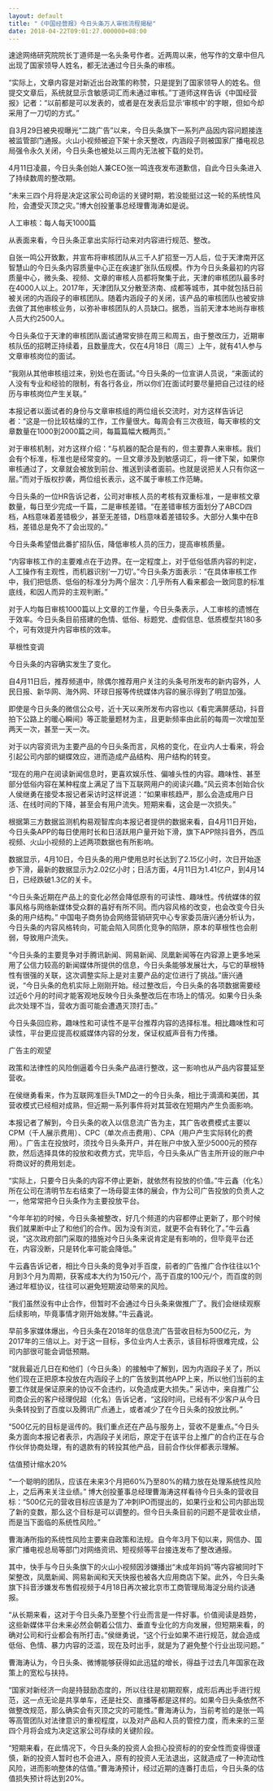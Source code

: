 ```yaml
---
layout: default
title: "《中国经营报》今日头条万人审核流程揭秘"
date: 2018-04-22T09:01:27.000000+08:00
---
```


速途网络研究院院长丁道师是一名头条号作者。近两周以来，他写作的文章中但凡出现了国家领导人姓名，都无法通过今日头条的审核。

“实际上，文章内容是对新近出台政策的称赞，只是提到了国家领导人的姓名。但提交文章后，系统就显示含敏感词汇而未通过审核。”丁道师这样告诉《中国经营报》记者：“以前都是可以发表的，或者是在发表后显示‘审核中’的字眼，但如今却采用了一刀切的方式。”

自3月29日被央视曝光“二跳广告”以来，今日头条旗下一系列产品因内容问题接连被监管部门通报。火山小视频被迫下架十余天整改，内涵段子则被国家广播电视总局强令永久关闭，今日头条也被处以三周内无法被下载的处罚。

4月11日凌晨，今日头条创始人兼CEO张一鸣连夜发布道歉信，自此今日头条进入了持续数周的整改期。

“未来三四个月将是决定这家公司命运的关键时期，若没能挺过这一轮的系统性风险，会遭受灭顶之灾。”博大创投董事总经理曹海涛如是说。

人工审核：每人每天1000篇

从表面来看，今日头条正拿出实际行动来对内容进行规范、整改。

自张一鸣公开致歉，并宣布将审核团队从三千人扩招至一万人后，位于天津南开区智慧山的今日头条内容质量中心正在疾速扩张队伍规模。作为今日头条最初的内容质量中心，微头条、视频、文章的审核人员都将聚集于此，天津的审核团队最多时在4000人以上。2017年，天津团队又分散至济南、成都等城市，其中就包括日前被关闭的内涵段子的审核团队。随着内涵段子的关闭，该产品的审核团队也被安排去做了其他审核业务，以弥补审核团队的人员缺口。据悉，当前天津本地尚存审核人员大约2500人。

今日头条位于天津的审核团队面试通常安排在周三和周五，由于整改压力，近期审核队伍的招聘正持续着，且数量庞大，仅在4月18日（周三）上午，就有41人参与文章审核岗位的面试。

“我刚从其他审核组过来，别处也在面试。”今日头条的一位宣讲人员说，“来面试的人没有专业和经验的限制，有各行各业，所以你们在面试时要尽量把自己过往的经历与审核岗位产生关联。”

本报记者以面试者的身份与文章审核组的两位组长交流时，对方这样告诉记者：“这是一份比较枯燥的工作，工作量很大。每周会有三次夜班，每天审核的文章数量在1000到2000篇之间，每篇篇幅大概两页。”

对于审核机制，对方这样介绍：“与机器的配合是有的，但主要靠人来审核。我们会有个标准，标准也是经常变的。一旦文章涉及到敏感词汇，将一律下架，如果你审核通过了，文章就会被放到前台、推送到读者面前。也就是说把关人只有你这一层。”而对于版权抄袭，两位组长表示，这不属于审核工作范畴。

今日头条的一位HR告诉记者，公司对审核人员的考核有双重标准，一是审核文章数量，每日至少完成一千篇，二是审核差错。“在差错审核方面划分了ABCD四档，A档意味着差错极少，甚至无差错，D档意味着差错较多。大部分人集中在B档，差错总是免不了会出现的。”

今日头条希望借此番扩招队伍，降低审核人员的压力，提高审核质量。

“内容审核工作的主要难点在于边界。在一定程度上，对于低俗低质内容的判定，人工操作有主观性，而机器识别‘一刀切’。”今日头条方面表示：“在具体审核工作中，我们把低质、低俗的标准分为两个层次：几乎所有人看来都会一致同意的标准底线，和因人而异的主观判断。”

对于人均每日审核1000篇以上文章的工作量，今日头条表示，人工审核的遗憾在于效率。今日头条目前搭建的色情、低俗、标题党、虚假信息、低质模型共180多个，可有效提升内容审核的效率。

草根性变调

今日头条的内容确实发生了变化。

自4月11日后，推荐频道中，除偶尔推荐用户关注的头条号所发布的新内容外，人民日报、新华网、海外网、环球日报等传统媒体内容的展示得到了明显加强。

即使是今日头条的微信公众号，近十天以来所发布内容也以《看完满屏感动，抖音拍下公路上的暖心瞬间》等正能量题材为主，且更新频率由此前的每周一次增加至两天一次，甚至一天一次。

对于以内容资讯为主要产品的今日头条而言，风格的变化，在业内人士看来，将会引起公司内部的蝴蝶效应，进而造成产品结构、用户结构的转变。

“现在的用户在阅读新闻信息时，更喜欢娱乐性、偏噱头性的内容。趣味性、甚至部分低俗内容在某种程度上满足了当下互联网用户的阅读兴趣。”风云资本创始合伙人侯继勇在接受本报记者采访时这样说道：“如果审核趋严，那么会造成用户日活、在线时间的下降，甚至会有用户流失。短期来看，这会是一次损失。”

根据第三方数据监测机构易观智库向本报记者提供的数据来看，自4月11日开始，今日头条APP的每日使用时长和日活跃用户量开始下滑，旗下APP除抖音外，西瓜视频、火山小视频的上述两项数据也有所影响。

数据显示，4月10日，今日头条的用户使用总时长达到了2.15亿小时，次日开始逐步下滑，最新的数据显示为2.02亿小时；日活方面，4月11日为1.41亿户，到4月14日，已经跌破1.3亿的关卡。

“今日头条近期在产品上的变化必然会降低原有的可读性、趣味性。传统媒体的叙事风格与网络新媒体受众群的喜好有所不同。而内容风格的改变，也会改变今日头条的用户结构。” 中国电子商务协会网络营销研究中心专家委员唐兴通分析认为，今日头条的内容风格转向，可能会陷入同质化竞争的陷阱，原本的草根性也会削弱，导致用户流失。

“今日头条的主要竞争对手腾讯新闻、网易新闻、凤凰新闻等在内容源上更多地采用了公信力较高的新闻媒体所提供的信息，今日头条能够发展壮大，与它的草根特性有很强的关联，这次调整实际上是对主要产品的定位进行了挑战。”唐兴通说，“今日头条的危机实际上刚刚开始。经过整改后，今日头条的各项数据需要经过近6个月的时间才能客观地反映今日头条整改后在市场上的情况。如果今日头条此次处理不当，营收方面可能会遭遇灭顶打击。”

今日头条回应称，趣味性和可读性不是平台推荐内容的选择标准。相比趣味性和可读性，平台更应提高权威媒体内容的分发，保证权威声音有力传播。

广告主的观望

政策和法律性的风险倒逼着今日头条产品进行整改，这一影响也从产品内容蔓延至营收。

在侯继勇看来，作为互联网准巨头TMD之一的今日头条，相比于滴滴和美团，其营收模式已经相对成熟，但近期一系列事件将对其营收在短期内产生负面影响。

本报记者了解到，今日头条的收入以信息流广告为主，其广告收费模式主要以CPM（千人展示费用）、CPC（单次点击费用）、CPA（用户产生实际转化的费用）。广告主在投放时，须找今日头条开户，并在账户中放入至少5000元的预存款，然后选择具体的投放和收费方式，完毕后，今日头条从广告主所开设的账户中将商议好的费用划走。

“实际上，只要今日头条的内容不停止更新，就依然有投放的价值。”牛云鑫（化名）所在公司在清明节左右结束了一场母婴主体的展会，作为公司广告投放的负责人之一，他常常把今日头条作为主要投放平台。

“今年年初的时候，今日头条被整改，好几个频道的内容都停止更新了，那个时候我们就果断中止了和他们的合作。因为没有浏览，就更不会有转化了。”牛云鑫说，“这次政府部门采取的措施对今日头条来说肯定是有影响的，但毕竟平台还在，内容没断，只是转化率可能会降低。”

牛云鑫告诉记者，相比今日头条的竞争对手百度，前者的广告推广合作往往以1个月到3个月为周期，获客成本大约为150元/个，高于百度的100元/个，而百度的则通过年框协议，往往可以避免短期波动带来的风险。

“我们虽然没有中止合作，但暂时不会通过今日头条来做推广了。我们会继续观察后续影响，毕竟事情才刚开始发酵。”牛云鑫说。

早前多家媒体爆出，今日头条在2018年的信息流广告营收目标为500亿元，为2017年的三倍以上。对于这一目标，多位业内人士表示，该目标将很难完成，公司内部很可能会调低预期。

“就我最近几日在和他们（今日头条）的接触中了解到，因为内涵段子关了，所以他们现在正把原本投放在内涵段子上的广告放到其他APP上来，所以他们当前的主要工作就是保证原来的协议不会违约，以免造成更大损失。” 采访中，来自推广公司商企云的客户经理倪超（化名）告诉记者，“这段时间，已经有不少客户从今日头条转投到了百度以及腾讯广点通上，或者减少了在今日头条的投放比例。”

“500亿元的目标是谣传的。我们重点还在产品与服务上，营收不是重点。”今日头条方面向本报记者表示，内涵段子关闭后，原定于在该平台上推广的合约正在与合作伙伴协商处理，有的退款有的转投其他产品，目前合作伙伴都表示理解。

估值预计缩水20%

“一个聪明的团队，应该在未来3个月把60%乃至80%的精力放在处理系统性风险上，之后再来关注业绩。” 博大创投董事总经理曹海涛这样看待今日头条的营收目标：“500亿元的营收目标应该是为了冲刺IPO而提出的，如果行业和公司内部出现了新的变数，那么这个目标是可以调整的。但今日头条目前的问题不是营收业绩，而是当下面临的系统性风险。”

曹海涛所指的系统性风险主要来自政策和法规。自今年3月下旬以来，网信办、国家广播电视总局等部门对网络资讯、短视频等平台接连发布了整改通报。

其中，快手与今日头条旗下的火山小视频因涉嫌播出“未成年妈妈”等内容被同时下架整改，凤凰新闻、网易新闻和天天快报也被各大应用商店下架。此外，今日头条旗下抖音涉嫌发布售假视频于4月18日再次被北京市工商管理局海淀分局约谈通报。

“从长期来看，这对于今日头条乃至整个行业而言是一件好事。价值阅读是趋势，这些新媒体平台未来必然会朝着公信力、垂直专业化的方向发展，但短期来看，的确对公司和行业都会有所打击。”侯继勇说，“这个行业如果不进行规范，就会造成低俗、色情、暴力内容的泛滥，现在及时出手，就是为了避免整个行业出现问题。”

曹海涛认为，今日头条、微博能够获得如此迅猛的增长，得益于过去几年国家在政策上的宽松与扶持。

“国家对新经济一向是持鼓励态度的，所以往往是初期观察，成形后再出手进行规范，这一点无论是共享单车，还是社交、直播等都是这样的。如果今日头条依然不做整改规范，那么确实会有灭顶之灾的可能性。”曹海涛认为，当前考验的是张一鸣等高管团队对法律意识的重视程度，以及对产品和人员的管控力度，而未来的三至四个月将会成为决定这家公司存续的关键阶段。

“短期来看，在此情况下，今日头条的投资人会担心投资标的的安全性而变得很谨慎，新的投资人暂时也不会进入，原有的投资人无法退出，这就造成了一种流动性风险，进而影响整体的估值。”曹海涛预计，经过近期的连番打击后，今日头条的估值损失预计将达到20%。


